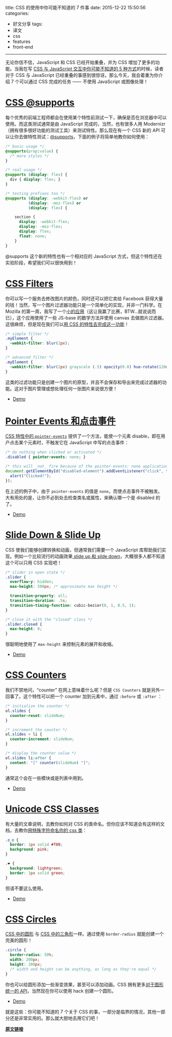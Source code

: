 title: CSS 的使用中你可能不知道的 7 件事
date: 2015-12-22 15:50:56
categories:
  - 好文分享
tags:
  - 译文
  - css
  - features
  - front-end
---

无论你信不信，JavaScript 和 CSS 已经开始重叠，并为 CSS 增加了更多的功能。当我在写 [CSS 与 JavaScript 交互中你可能不知道的 5 种方式](https://davidwalsh.name/ways-css-javascript-interact)的时候，读者对于 CSS 与 JavaScript 已经重叠的事感到很惊讶。那么今天，我会着重为你介绍 7 个可以通过 CSS 完成的任务 —— 不使用 JavaScript 或图像处理！

# [CSS @supports](https://davidwalsh.name/css-supports)

每个优秀的前端工程师都会在使用某个特性前测试一下，确保是否在浏览器中可以使用。而这类测试通常是由 JavaScript 完成的，当然，也有很多人用 Modernizr（拥有很多很好功能的测试工具）来测试特性。那么现在有一个 CSS 新的 API 可以让你去做特性测试：[@supports](https://davidwalsh.name/css-supports)，下面的例子将简单地教你如何使用：

```css
/* basic usage */
@supports(prop:value) {
  /* more styles */
}

/* real usage */
@supports (display: flex) {
  div { display: flex; }
}

/* testing prefixes too */
@supports (display: -webkit-flex) or
          (display: -moz-flex) or
          (display: flex) {

    section {
      display: -webkit-flex;
      display: -moz-flex;
      display: flex;
      float: none;
    }
}
```

<!-- more -->

@supports 这个新的特性也有一个相对应的 JavaScript 方式，但这个特性还在实验阶段，希望我们可以很快用到！

# [CSS Filters](https://davidwalsh.name/css-filters)

你可以写一个服务去修改图片的颜色，同时还可以把它卖给 Facebook 获得大量的钱！当然，写一个图片过滤器功能只是一个简单化的实现，并非一门科学。在 Mozilla 的第一周，我写了一个[小的应用](https://github.com/darkwing/fotofilter)（这让我赢了比赛，BTW...就说说而已），这个应用使用了一些 JS-base 的数学方法并使用 canvas 去做图片过滤器。这很麻烦，但是现在我们可以[用 CSS 的特性去完成这一功能](https://davidwalsh.name/css-filters)！

```css
/* simple filter */
.myElement {
  -webkit-filter: blur(2px);
}

/* advanced filter */
.myElement {
  -webkit-filter: blur(2px) grayscale (.5) opacity(0.8) hue-rotate(120deg);
}
```

这类的过滤功能只是创建一个图片的原型，并且不会保存和导出来完成过滤器的功能。这对于图片管理或想处理任何一张图片来说很方便！

 * [Demo](https://davidwalsh.name/demo/css-filters.php)

# [Pointer Events 和点击事件](https://davidwalsh.name/pointer-events)

[CSS 特性中的 `pointer-events`](https://davidwalsh.name/pointer-events) 提供了一个方法，能使一个元素 disable，即在用户点击某个元素时，不触发它在 JavaScript 中写的点击事件：

```css
/* do nothing when clicked or activated */
.disabled { pointer-events: none; }
```

```js
/* this will _not_ fire because of the pointer-events: none application */
document.getElementById("disabled-element").addEventListener("click", function(e) {
  alert("Clicked!");
});
```

在上述的例子中，由于 `pointer-events` 的值是 `none`，而使点击事件不被触发。大有用处的是，让你不必到处去检查类名或属性，来确认哪一个是 disabled 的了。

 * [Demo](https://davidwalsh.name/demo/pointer-events.php)

# [Slide Down & Slide Up](https://davidwalsh.name/css-slide)

CSS 使我们能够创建转换和动画，但通常我们需要一个 JavaScript 库帮助我们实现。例如一个比较流行的动画效果[ slide up 和 silde down](https://davidwalsh.name/css-slide)，大概很多人都不知道这个可以只用 CSS 实现吧！

```css
/* slider in open state */
.slider {
  overflow-y: hidden;
  max-height: 500px; /* approximate max height */

  transition-property: all;
  transition-duration: .5s;
  transition-timing-function: cubic-bezier(0, 1, 0.5, 1);
}

/* close it with the "closed" class */
.slider.closed {
  max-height: 0;
}
```

很聪明地使用了 `max-height` 来控制元素的展开和收缩。

 * [Demo](https://davidwalsh.name/demo/css-slide.php)

# [CSS Counters](https://davidwalsh.name/css-counters)

我们不禁地问，“counter” 在网上意味着什么呢？但是 `CSS Counters` 就是另外一回事了。这个特性可以把一个 counter 加到元素中，通过 `:before` 或 `:after` ：

```css
/* initialize the counter */
ol.slides {
  counter-reset: slideNum;
}

/* increment the counter */
ol.slides > li {
  counter-increment: slideNum;
}

/* display the counter value */
ol.slides li:after {
  content: "[" counter(slideNum) "]";
}
```

通常这个会在一些模块或是列表中用到。

 * [Demo](https://davidwalsh.name/demo/css-counters.php)

# [Unicode CSS Classes](https://davidwalsh.name/unicode-css-classes)

有大量的文章说明，去教你如何对 CSS 的类命名。但你应该不知道会有这样的文档，去教你[用特殊字符命名你的 css 类](https://davidwalsh.name/unicode-css-classes)：

```css
.ಠ_ಠ {
  border: 1px solid #f00;
  background: pink;
}

.❤ {
  background: lightgreen;
  border: 1px solid green;
}
```

但请不要这么使用。

 * [Demo](https://davidwalsh.name/demo/unicode-css-classes.php)

# [CSS Circles](https://davidwalsh.name/css-circles)

[CSS 中的圆形](https://davidwalsh.name/css-circles) 与 [CSS 中的三角形](https://davidwalsh.name/css-triangles)一样。通过使用 `border-radius` 就能创建一个完美的圆形！

```css
.circle {
  border-radius: 50%;
  width: 200px;
  height: 200px;
  /* width and height can be anything, as long as they're equal */
}
```

你也可以给圆形添加一些渐变效果，甚至可以添加动画。CSS 拥有更多[对于图形统一的 API](http://alistapart.com/article/css-shapes-101)，当然现在你可以使用 hack 创建一个圆形。

 * [Demo](https://davidwalsh.name/demo/css-circles.php)

就是这些：你可能不知道的 7 个关于 CSS 的事，一部分是临界的情况，其他一部分还是非常实用的。那么就大胆地去用它们吧！

[**原文链接**](https://davidwalsh.name/css-facts)
